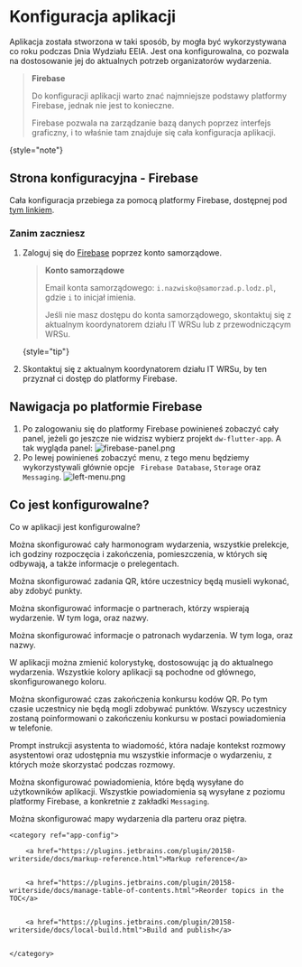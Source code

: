 # Konfiguracja aplikacji

Aplikacja została stworzona w taki sposób, by mogła być wykorzystywana co roku podczas Dnia Wydziału EEIA. Jest ona
konfigurowalna, co pozwala na dostosowanie jej do aktualnych potrzeb organizatorów wydarzenia.

> **Firebase**
>
> Do konfiguracji aplikacji warto znać najmniejsze podstawy platformy Firebase, jednak nie jest to konieczne.
>
> Firebase pozwala na zarządzanie bazą danych poprzez interfejs graficzny, i to właśnie tam znajduje się cała
> konfiguracja aplikacji.
>
{style="note"}

## Strona konfiguracyjna - Firebase

Cała konfiguracja przebiega za pomocą platformy Firebase, dostępnej
pod [tym linkiem](https://console.firebase.google.com/u/0/project/dw-flutter-app/overview).

### Zanim zaczniesz

1. Zaloguj się do [Firebase](https://console.firebase.google.com/u/0/project/dw-flutter-app/overview) poprzez konto
   samorządowe.
   > **Konto samorządowe**
   >
   > Email konta samorządowego: `i.nazwisko@samorzad.p.lodz.pl`, gdzie `i` to inicjał imienia.
   >
   > Jeśli nie masz dostępu do konta samorządowego, skontaktuj się z aktualnym koordynatorem działu IT WRSu lub z
   przewodniczącym WRSu.
   >
   {style="tip"}

2. Skontaktuj się z aktualnym koordynatorem działu IT WRSu, by ten przyznał ci dostęp do platformy Firebase.

## Nawigacja po platformie Firebase

1. Po zalogowaniu się do platformy Firebase powinieneś zobaczyć cały panel, jeżeli go jeszcze nie widzisz wybierz
   projekt `dw-flutter-app`. A tak wygląda panel:
   ![firebase-panel.png](firebase-panel.png)
2. Po lewej powinieneś zobaczyć menu, z tego menu będziemy wykorzystywali głównie opcje ` Firebase Database`, `Storage`
   oraz `Messaging`.
   ![left-menu.png](left-menu.png)

## Co jest konfigurowalne?

Co w aplikacji jest konfigurowalne?
<procedure title="📅 Harmonogram wydarzenia" id="harmonogram_wydarzenia">
   <p>
      Można skonfigurować cały harmonogram wydarzenia, wszystkie prelekcje, ich godziny rozpoczęcia i zakończenia, pomieszczenia, w których się odbywają, a także informacje o prelegentach.
   </p>
</procedure>

<procedure title="📷 Zadania QR" id="zadania_qr">
   <p>
      Można skonfigurować zadania QR, które uczestnicy będą musieli wykonać, aby zdobyć punkty.
   </p>
</procedure>

<procedure title="🤝 Partnerzy" id="partnerzy">
   <p>
        Można skonfigurować informacje o partnerach, którzy wspierają wydarzenie. W tym loga, oraz nazwy.
   </p>
</procedure>

<procedure title="🍀 Patroni" id="patroni">
   <p>
        Można skonfigurować informacje o patronach wydarzenia. W tym loga, oraz nazwy.
   </p>
</procedure>

<procedure title="🟦 Kolor aplikacji" id="kolor_aplikacji">
   <p>
      W aplikacji można zmienić kolorystykę, dostosowując ją do aktualnego wydarzenia. Wszystkie kolory aplikacji są pochodne od głównego, skonfigurowanego koloru.
   </p>
</procedure>

<procedure title="⏰ Czas końca konkursu kodów QR" id="czas_konca_konkursu">
   <p>
        Można skonfigurować czas zakończenia konkursu kodów QR. Po tym czasie uczestnicy nie będą mogli zdobywać punktów. Wszyscy uczestnicy zostaną poinformowani o zakończeniu konkursu w postaci powiadomienia w telefonie.
   </p>
</procedure>

<procedure title="✨ Prompt instrukcji asystenta" id="system_prompt">
   <p>
       Prompt instrukcji asystenta to wiadomość, która nadaje kontekst rozmowy asystentowi oraz udostępnia mu wszystkie informacje o wydarzeniu, z których może skorzystać podczas rozmowy.
   </p>
</procedure>

<procedure title="🔔 Powiadomienia" id="powiadomienia">
   <p>
       Można skonfigurować powiadomienia, które będą wysyłane do użytkowników aplikacji. Wszystkie powiadomienia są wysyłane z poziomu platformy Firebase, a konkretnie z zakładki <code>Messaging</code>.
   </p>
</procedure>

<procedure title="🗺️ Mapy wydarzenia" id="mapa_wydarzenia">
   <p>
      Można skonfigurować mapy wydarzenia dla parteru oraz piętra.
   </p>
</procedure>

<seealso style="cards">


    <category ref="app-config">


<a href="Kolor.md"></a>


        <a href="https://plugins.jetbrains.com/plugin/20158-writerside/docs/markup-reference.html">Markup reference</a>


        <a href="https://plugins.jetbrains.com/plugin/20158-writerside/docs/manage-table-of-contents.html">Reorder topics in the TOC</a>


        <a href="https://plugins.jetbrains.com/plugin/20158-writerside/docs/local-build.html">Build and publish</a>


    </category>


</seealso>